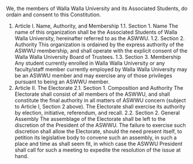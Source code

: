 We, the members of Walla Walla University and its Associated Students, do ordain and
consent to this Constitution.
1. Article I. Name, Authority, and Membership
  1.1. Section 1. Name
    The name of this organization shall be the Associated Students of Walla Walla
    University, hereinafter referred to as the ASWWU.
  1.2. Section 2. Authority
  This organization is ordained by the express authority of the ASWWU membership,
  and shall operate with the explicit consent of the Walla Walla University Board of
  Trustees.
  1.3. Section 3. Membership
  Any student currently enrolled in Walla Walla University or any faculty/staff
  member currently employed by Walla Walla University may be an ASWWU
  member and may exercise any of those privileges pursuant to being an ASWWU
  member.
2. Article II. The Electorate
2.1. Section 1. Composition and Authority
The Electorate shall consist of all members of the ASWWU, and shall constitute the
final authority in all matters of ASWWU concern (subject to Article I, Section 2
above). The Electorate shall exercise its authority by election, initiative, referendum,
and recall.
2.2. Section 2. General Assembly
The assemblage of the Electorate shall be left to the discretion of the President of the
ASWWU. The failure to exercise such discretion shall allow the Electorate, should
the need present itself, to petition its legislative body to convene such an assembly,
in such a place and time as shall seem fit, in which case the ASWWU President shall
call for such a meeting to expedite the resolution of the issue at hand.

